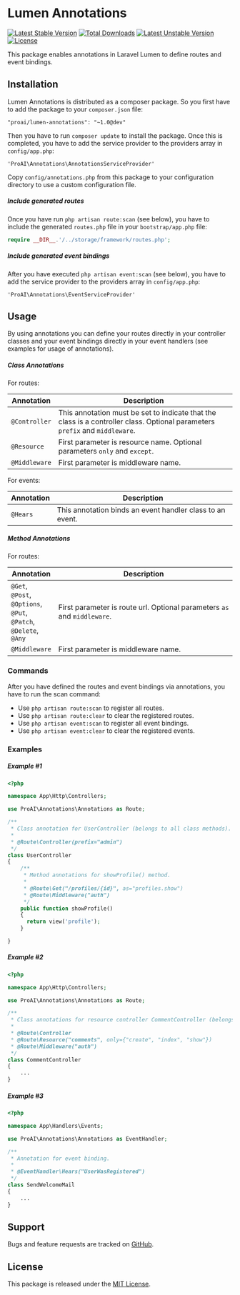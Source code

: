 # Lumen Annotations

[![Latest Stable Version](https://poser.pugx.org/proai/lumen-annotations/v/stable)](https://packagist.org/packages/proai/lumen-annotations) [![Total Downloads](https://poser.pugx.org/proai/lumen-annotations/downloads)](https://packagist.org/packages/proai/lumen-annotations) [![Latest Unstable Version](https://poser.pugx.org/proai/lumen-annotations/v/unstable)](https://packagist.org/packages/proai/lumen-annotations) [![License](https://poser.pugx.org/proai/lumen-annotations/license)](https://packagist.org/packages/proai/lumen-annotations)

This package enables annotations in Laravel Lumen to define routes and event bindings.

## Installation

Lumen Annotations is distributed as a composer package. So you first have to add the package to your `composer.json` file:

```
"proai/lumen-annotations": "~1.0@dev"
```

Then you have to run `composer update` to install the package. Once this is completed, you have to add the service provider to the providers array in `config/app.php`:

```
'ProAI\Annotations\AnnotationsServiceProvider'
```

Copy `config/annotations.php` from this package to your configuration directory to use a custom configuration file.

##### Include generated routes

Once you have run `php artisan route:scan` (see below), you have to include the generated `routes.php` file in your `bootstrap/app.php` file:

```php
require __DIR__.'/../storage/framework/routes.php';
```

##### Include generated event bindings

After you have executed `php artisan event:scan` (see below), you have to add the service provider to the providers array in `config/app.php`:

```
'ProAI\Annotations\EventServiceProvider'
```

## Usage

By using annotations you can define your routes directly in your controller classes and your event bindings directly in your event handlers (see examples for usage of annotations).

##### Class Annotations

For routes:

Annotation | Description
--- | ---
`@Controller` | This annotation must be set to indicate that the class is a controller class. Optional parameters `prefix` and `middleware`.
`@Resource` | First parameter is resource name. Optional parameters `only` and `except`.
`@Middleware` | First parameter is middleware name.

For events:

Annotation | Description
--- | ---
`@Hears` | This annotation binds an event handler class to an event.

##### Method Annotations

For routes:

Annotation | Description
--- | ---
`@Get`,<br>`@Post`,<br>`@Options`,<br>`@Put`,<br>`@Patch`,<br>`@Delete`,<br>`@Any` | First parameter is route url. Optional parameters `as` and `middleware`.
`@Middleware` | First parameter is middleware name.

### Commands

After you have defined the routes and event bindings via annotations, you have to run the scan command:

* Use `php artisan route:scan` to register all routes.
* Use `php artisan route:clear` to clear the registered routes.
* Use `php artisan event:scan` to register all event bindings.
* Use `php artisan event:clear` to clear the registered events.

### Examples

##### Example #1

```php
<?php

namespace App\Http\Controllers;

use ProAI\Annotations\Annotations as Route;

/**
 * Class annotation for UserController (belongs to all class methods).
 *
 * @Route\Controller(prefix="admin")
 */
class UserController
{
    /**
     * Method annotations for showProfile() method.
     *
     * @Route\Get("/profiles/{id}", as="profiles.show")
     * @Route\Middleware("auth")
     */
    public function showProfile()
    {
      return view('profile');
    }

}
```

##### Example #2

```php
<?php

namespace App\Http\Controllers;

use ProAI\Annotations\Annotations as Route;

/**
 * Class annotations for resource controller CommentController (belongs to all class methods).
 *
 * @Route\Controller
 * @Route\Resource("comments", only={"create", "index", "show"})
 * @Route\Middleware("auth")
 */
class CommentController
{
    ...
}
```

##### Example #3

```php
<?php

namespace App\Handlers\Events;

use ProAI\Annotations\Annotations as EventHandler;

/**
 * Annotation for event binding.
 *
 * @EventHandler\Hears("UserWasRegistered")
 */
class SendWelcomeMail
{
    ...
}
```

## Support

Bugs and feature requests are tracked on [GitHub](https://github.com/proai/lumen-annotations/issues).

## License

This package is released under the [MIT License](LICENSE).
